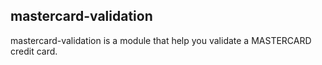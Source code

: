## mastercard-validation

mastercard-validation is a module that help you validate a MASTERCARD credit card.
